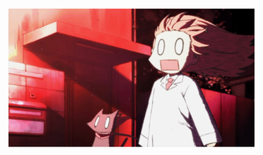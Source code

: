 <p align="center">
  <img src="https://github.com/rootankush/rootankush/blob/main/bruh.gif" alt="animated" />
</p>


